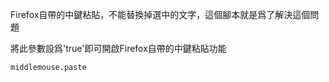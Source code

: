 Firefox自帶的中鍵粘貼，不能替換掉選中的文字，這個腳本就是爲了解決這個問題

將此參數設爲'true'即可開啟Firefox自帶的中鍵粘貼功能
    
    middlemouse.paste
